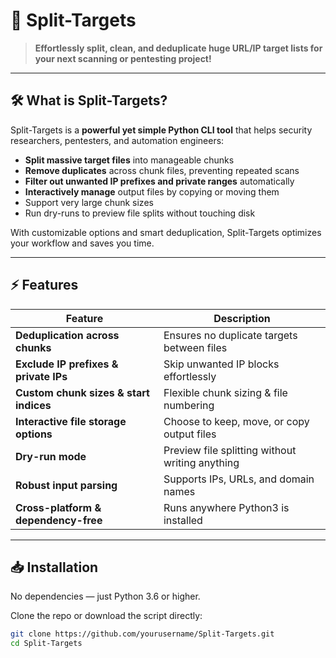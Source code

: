 # 🚀 Split-Targets

> **Effortlessly split, clean, and deduplicate huge URL/IP target lists for your next scanning or pentesting project!**

---

## 🛠️ What is Split-Targets?

Split-Targets is a **powerful yet simple Python CLI tool** that helps security researchers, pentesters, and automation engineers:

- **Split massive target files** into manageable chunks  
- **Remove duplicates** across chunk files, preventing repeated scans  
- **Filter out unwanted IP prefixes and private ranges** automatically  
- **Interactively manage** output files by copying or moving them  
- Support very large chunk sizes
- Run dry-runs to preview file splits without touching disk  

With customizable options and smart deduplication, Split-Targets optimizes your workflow and saves you time.

---

## ⚡ Features

| Feature                                  | Description                                             |
|------------------------------------------|---------------------------------------------------------|
| **Deduplication across chunks**          | Ensures no duplicate targets between files              |
| **Exclude IP prefixes & private IPs**    | Skip unwanted IP blocks effortlessly                     |
| **Custom chunk sizes & start indices**   | Flexible chunk sizing & file numbering                   |
| **Interactive file storage options**     | Choose to keep, move, or copy output files               |
| **Dry-run mode**                         | Preview file splitting without writing anything          |
| **Robust input parsing**                  | Supports IPs, URLs, and domain names                      |
| **Cross-platform & dependency-free**     | Runs anywhere Python3 is installed                        |

---

## 📥 Installation

No dependencies — just Python 3.6 or higher.

Clone the repo or download the script directly:

```bash
git clone https://github.com/yourusername/Split-Targets.git
cd Split-Targets
